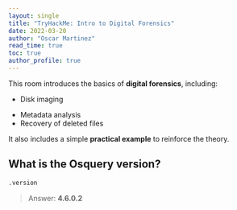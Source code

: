 ```yaml
---
layout: single
title: "TryHackMe: Intro to Digital Forensics"
date: 2022-03-20
author: "Oscar Martinez"
read_time: true
toc: true
author_profile: true
---
```



This room introduces the basics of **digital forensics**, including:  
- Disk imaging  
<!--more-->
- Metadata analysis  
- Recovery of deleted files  

It also includes a simple **practical example** to reinforce the theory.

## What is the Osquery version?

```bash
.version
```

> Answer: **4.6.0.2**

